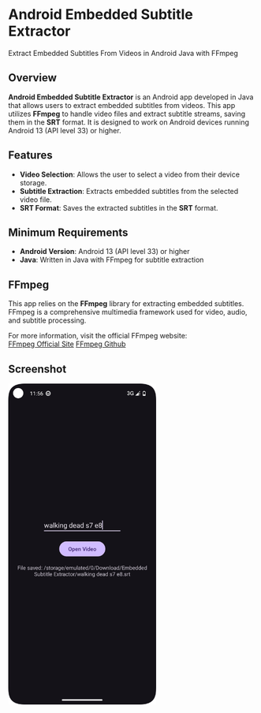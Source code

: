 # Android Embedded Subtitle Extractor
Extract Embedded Subtitles From Videos in Android Java with FFmpeg 

## Overview

**Android Embedded Subtitle Extractor** is an Android app developed in Java that allows users to extract embedded subtitles from videos. This app utilizes **FFmpeg** to handle video files and extract subtitle streams, saving them in the **SRT** format. It is designed to work on Android devices running Android 13 (API level 33) or higher.

## Features

- **Video Selection**: Allows the user to select a video from their device storage.
- **Subtitle Extraction**: Extracts embedded subtitles from the selected video file.
- **SRT Format**: Saves the extracted subtitles in the **SRT** format.

## Minimum Requirements

- **Android Version**: Android 13 (API level 33) or higher
- **Java**: Written in Java with FFmpeg for subtitle extraction

## FFmpeg

This app relies on the **FFmpeg** library for extracting embedded subtitles. FFmpeg is a comprehensive multimedia framework used for video, audio, and subtitle processing.

For more information, visit the official FFmpeg website:  
[FFmpeg Official Site](https://ffmpeg.org)
[FFmpeg Github](https://github.com/tanersener/mobile-ffmpeg)

## Screenshot  

<img src="Screenshots/Screenshot.png" alt="App Screenshot" width="300">
